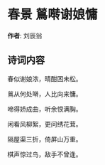 # 春景 鶑啭谢娘慵

**作者**: 刘辰翁

## 诗词内容

春似谢娘浓，晴酣困未松。

鶑从何处啭，人比向来慵。

啼得娇成曲，听余恨满胸。

闲看风柳絮，更问绣花茸。

隔屋渠三折，倚屏山万重。

棋声惊过鸟，敌手不曾逢。


